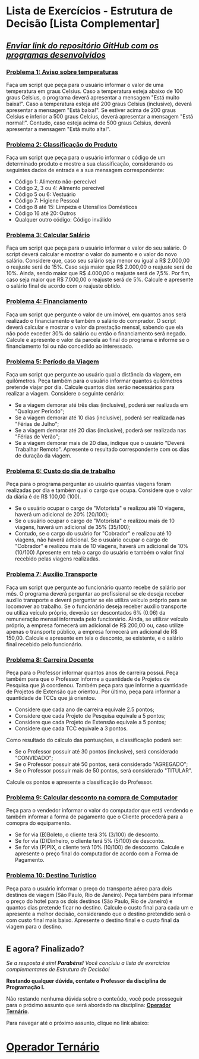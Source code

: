 # Lista de Exercícios - Estrutura de Decisão [Lista Complementar]
## *<u>Enviar link do repositório GitHub com os programas desenvolvidos</u>*

### <u>**[Problema 1: Aviso sobre temperaturas](01_temperaturas.html)**</u>
Faça um script que peça para o usuário informar o valor de uma temperatura em graus Celsius. Caso a temperatura esteja abaixo de 100 graus Celsius, o programa deverá apresentar a mensagem "Está muito baixa!". Caso a temperatura esteja até 200 graus Celsius (inclusive), deverá apresentar a mensagem "Está baixa!". Se estiver acima de 200 graus Celsius e inferior a 500 graus Celcius, deverá apresentar a mensagem "Está normal!". Contudo, caso esteja acima de 500 graus Celsius, deverá apresentar a mensagem "Está muito alta!".

### <u>**[Problema 2: Classificação do Produto](02_classificaProduto.html)**</u>
Faça um script que peça para o usuário informar o código de um determinado produto e mostre a sua classificação, considerando os seguintes dados de entrada e a sua mensagem correspondente:
- Código 1: Alimento não-perecível
- Código 2, 3 ou 4: Alimento perecível
- Código 5 ou 6: Vestuário
- Código 7: Higiene Pessoal
- Código 8 até 15: Limpeza e Utensílios Domésticos
- Código 16 até 20: Outros
- Qualquer outro código: Código inválido

### <u>**[Problema 3: Calcular Salário](03_calcularSalario.html)**</u>
Faça um script que peça para o usuário informar o valor do seu salário. O script deverá calcular e mostrar o valor do aumento e o valor do novo salário. Considere que, caso seu salário seja menor ou igual a R$ 2.000,00 o reajuste será de 15%. Caso seja maior que R$ 2.000,00 o reajuste será de 10%. Ainda, sendo maior que R$ 4.000,00 o reajuste será de 7,5%. Por fim, caso seja maior que R$ 7.000,00 o reajuste será de 5%.
Calcule e apresente o salário final de acordo com o reajuste obtido.

### <u>**[Problema 4: Financiamento](04_financiamento.html)**</u>
Faça um script que pergunte o valor de um imóvel, em quantos anos será realizado o financiamento e também o salário do comprador. O script deverá calcular e mostrar o valor da prestação mensal, sabendo que ela não pode exceder 30% do salário ou então o financiamento será negado.
Calcule e apresente o valor da parcela ao final do programa e informe se o financiamento foi ou não concedido ao interessado.

### <u>**[Problema 5: Período da Viagem](05_periodoViagem.html)**</u>
Faça um script que pergunte ao usuário qual a distância da viagem, em quilômetros. Peça também para o usuário informar quantos quilômetros pretende viajar por dia. Calcule quantos dias serão necessários para realizar a viagem. Considere o seguinte cenário:
- Se a viagem demorar até três dias (inclusive), poderá ser realizada em "Qualquer Período";
- Se a viagem demorar até 10 dias (inclusive), poderá ser realizada nas "Férias de Julho";
- Se a viagem demorar até 20 dias (inclusive), poderá ser realizada nas "Férias de Verão";
- Se a viagem demorar mais de 20 dias, indique que o usuário "Deverá Trabalhar Remoto".
Apresente o resultado correspondente com os dias de duração da viagem.

### <u>**[Problema 6: Custo do dia de trabalho](06_custoDiaTrabalho.html)**</u>
Peça para o programa perguntar ao usuário quantas viagens foram realizadas por dia e também qual o cargo que ocupa.
Considere que o valor da diária é de R$ 100,00 (100).
- Se o usuário ocupar o cargo de "Motorista" e realizou até 10 viagens, haverá um adicional de 20% (20/100);
- Se o usuário ocupar o cargo de "Motorista" e realizou mais de 10 viagens, haverá um adicional de 35% (35/100);
- Contudo, se o cargo do usuário for "Cobrador" e realizou até 10 viagens, não haverá adicional. Se o usuário ocupar o cargo de "Cobrador" e realizou mais de 10 viagens, haverá um adicional de 10% (10/100)
Apresente em tela o cargo do usuário e também o valor final recebido pelas viagens realizadas.

### <u>**[Problema 7: Auxílio Transporte](07_auxilioTransporte.html)**</u>
Faça um script que pergunte ao funcionário quanto recebe de salário por mês.
O programa deverá perguntar ao profissional se ele deseja receber auxílio transporte e deverá perguntar se ele utiliza veículo próprio para se locomover ao trabalho.
Se o funcionário deseja receber auxílio transporte ou utiliza veículo próprio, deverão ser descontados 6% (0.06) da remuneração mensal informada pelo funcionário.
Ainda, se utilizar veículo próprio, a empresa fornecerá um adicional de R$ 200,00 ou, caso utilize apenas o transporte público, a empresa fornecerá um adicional de R$ 150,00.
Calcule e apresente em tela o desconto, se existente, e o salário final recebido pelo funcionário.

### <u>**[Problema 8: Carreira Docente](08_carreiraDocente.html)**</u>
Peça para o Professor informar quantos anos de carreira possui. Peça também para que o Professor informe a quantidade de Projetos de Pesquisa que já coordenou. Também peça para que informe a quantidade de Projetos de Extensão que orientou. Por último, peça para informar a quantidade de TCCs que já orientou.

- Considere que cada ano de carreira equivale 2.5 pontos;
- Considere que cada Projeto de Pesquisa equivale a 5 pontos;
- Considere que cada Projeto de Extensão equivale a 5 pontos;
- Considere que cada TCC equivale a 3 pontos.

Como resultado do cálculo das pontuações, a classificação poderá ser:
- Se o Professor possuir até 30 pontos (inclusive), será considerado "CONVIDADO";
- Se o Professor possuir até 50 pontos, será considerado "AGREGADO";
- Se o Professor possuir mais de 50 pontos, será considerado "TITULAR".

Calcule os pontos e apresente a classificação do Professor.

### <u>**[Problema 9: Calcular desconto na compra de Computador](09_descontoCompra.html)**</u>
Peça para o vendedor informar o valor do computador que está vendendo e também informar a forma de pagamento que o Cliente procederá para a comopra do equipamento.
- Se for via (B)Boleto, o cliente terá 3% (3/100) de desconto.
- Se for via (D)Dinheiro, o cliente terá 5% (5/100) de desconto.
- Se for via (P)PIX, o cliente terá 10% (10/100) de descconto.
Calcule e apresente o preço final do computador de acordo com a Forma de Pagamento.


### <u>**[Problema 10: Destino Turístico](10_destinoTuristico.html)**</u>
Peça para o usuário informar o preço do transporte aéreo para dois destinos de viagem (São Paulo, Rio de Janeiro). Peça também para informar o preço do hotel para os dois destinos (São Paulo, Rio de Janeiro) e quantos dias pretende ficar no destino.
Calcule o custo final para cada um e apresente a melhor decisão, considerando que o destino pretendido será o com custo final mais baixo.
Apresente o destino final e o custo final da viagem para o destino.

#

## **E agora? Finalizado?**

_Se a resposta é sim! **Parabéns!** Você concluiu a lista de exercícios complementares de Estrutura de Decisão!_

**Restando qualquer dúvida, contate o Professor da disciplina de Programação I.**

Não restando nenhuma dúvida sobre o conteúdo, você pode prosseguir para o próximo assunto que será abordado na disciplina: **<u>Operador Ternário</u>**.

Para navegar até o próximo assunto, clique no link abaixo:

# [<u>**Operador Ternário**</u>](../../03_02_operador_ternario/README.md)